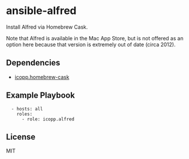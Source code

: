 # ansible-alfred

Install Alfred via Homebrew Cask.

Note that Alfred is available in the Mac App Store, but is not offered as an option here because that version is extremely out of date (circa 2012).

## Dependencies

* [icopp.homebrew-cask](https://github.com/icopp/ansible-homebrew-cask)

## Example Playbook

```
  - hosts: all
    roles:
      - role: icopp.alfred
```

## License

MIT
